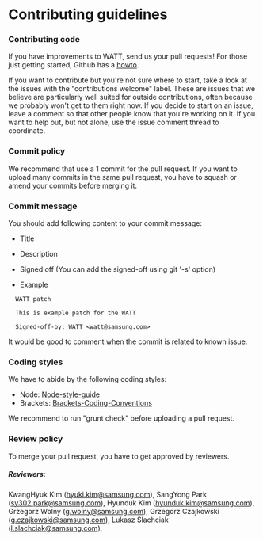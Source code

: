 # Contributing guidelines

### Contributing code
If you have improvements to WATT, send us your pull requests! For those just getting started, Github has a [howto](https://help.github.com/articles/using-pull-requests/).

If you want to contribute but you're not sure where to start, take a look at the issues with the "contributions welcome" label. These are issues that we believe are particularly well suited for outside contributions, often because we probably won't get to them right now. If you decide to start on an issue, leave a comment so that other people know that you're working on it. If you want to help out, but not alone, use the issue comment thread to coordinate.

### Commit policy
We recommend that use a 1 commit for the pull request. If you want to upload many commits in the same pull request, you have to squash or amend your commits before merging it.

### Commit message
You should add following content to your commit message:
- Title
- Description
- Signed off (You can add the signed-off using git '-s' option)

- Example
```
  WATT patch

  This is example patch for the WATT

  Signed-off-by: WATT <watt@samsung.com>
```

It would be good to comment when the commit is related to known issue.


### Coding styles
We have to abide by the following coding styles:
- Node: [Node-style-guide](https://github.com/felixge/node-style-guide)
- Brackets: [Brackets-Coding-Conventions](https://github.com/adobe/brackets/wiki/Brackets-Coding-Conventions)

We recommend to run "grunt check" before uploading a pull request.

### Review policy
To merge your pull request, you have to get approved by reviewers.

##### Reviewers:
KwangHyuk Kim (hyuki.kim@samsung.com),
SangYong Park (sy302.park@samsung.com),
Hyunduk Kim (hyunduk.kim@samsung.com),
Grzegorz Wolny (g.wolny@samsung.com),
Grzegorz Czajkowski (g.czajkowski@samsung.com),
Lukasz Slachciak (l.slachciak@samsung.com),
